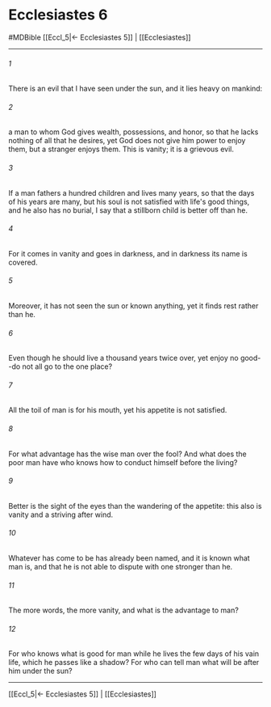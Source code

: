 # Ecclesiastes 6
#MDBible
[[Eccl_5|← Ecclesiastes 5]] | [[Ecclesiastes]]

***

###### 1 
There is an evil that I have seen under the sun, and it lies heavy on mankind: 

###### 2 
a man to whom God gives wealth, possessions, and honor, so that he lacks nothing of all that he desires, yet God does not give him power to enjoy them, but a stranger enjoys them. This is vanity; it is a grievous evil. 

###### 3 
If a man fathers a hundred children and lives many years, so that the days of his years are many, but his soul is not satisfied with life's good things, and he also has no burial, I say that a stillborn child is better off than he. 

###### 4 
For it comes in vanity and goes in darkness, and in darkness its name is covered. 

###### 5 
Moreover, it has not seen the sun or known anything, yet it finds rest rather than he. 

###### 6 
Even though he should live a thousand years twice over, yet enjoy no good--do not all go to the one place? 

###### 7 
All the toil of man is for his mouth, yet his appetite is not satisfied. 

###### 8 
For what advantage has the wise man over the fool? And what does the poor man have who knows how to conduct himself before the living? 

###### 9 
Better is the sight of the eyes than the wandering of the appetite: this also is vanity and a striving after wind. 

###### 10 
Whatever has come to be has already been named, and it is known what man is, and that he is not able to dispute with one stronger than he. 

###### 11 
The more words, the more vanity, and what is the advantage to man? 

###### 12 
For who knows what is good for man while he lives the few days of his vain life, which he passes like a shadow? For who can tell man what will be after him under the sun? 

***

[[Eccl_5|← Ecclesiastes 5]] | [[Ecclesiastes]]
